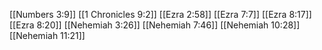 [[Numbers 3:9]]
[[1 Chronicles 9:2]]
[[Ezra 2:58]]
[[Ezra 7:7]]
[[Ezra 8:17]]
[[Ezra 8:20]]
[[Nehemiah 3:26]]
[[Nehemiah 7:46]]
[[Nehemiah 10:28]]
[[Nehemiah 11:21]]

